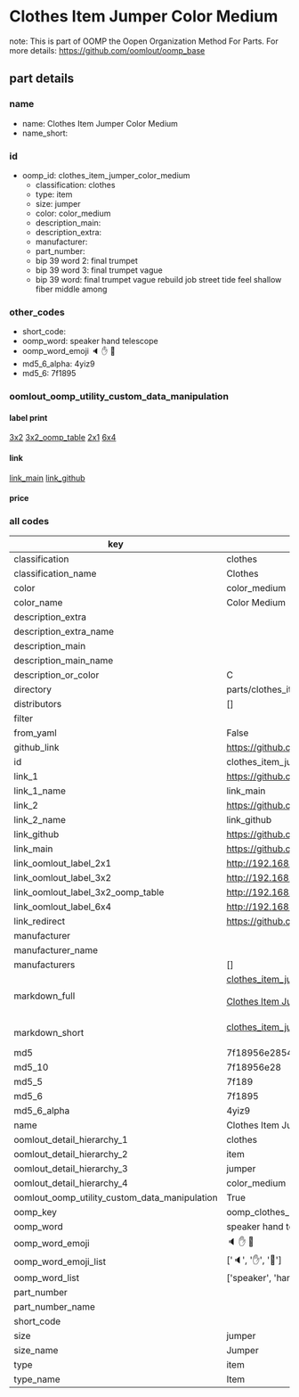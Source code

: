 # Clothes Item Jumper Color Medium  

note: This is part of OOMP the Oopen Organization Method For Parts. For more details: https://github.com/oomlout/oomp_base

##  part details
  







### name
* name: Clothes Item Jumper Color Medium
* name_short: 
### id
* oomp_id: clothes_item_jumper_color_medium
  * classification: clothes
  * type: item
  * size: jumper
  * color: color_medium
  * description_main: 
  * description_extra: 
  * manufacturer: 
  * part_number: 
  * bip 39 word 2: final trumpet
  * bip 39 word 3: final trumpet vague
  * bip 39 word: final trumpet vague rebuild job street tide feel shallow fiber middle among

### other_codes
* short_code: 
* oomp_word: speaker hand telescope
* oomp_word_emoji :speaker: :hand: :telescope:
* md5_6_alpha: 4yiz9
* md5_6: 7f1895






### oomlout_oomp_utility_custom_data_manipulation
#### label print
[3x2](http://192.168.1.245:1112/?label=oomp%204yiz9)
[3x2_oomp_table](http://192.168.1.108:1112/?label=oomp%204yiz9)
[2x1](http://192.168.1.242:1112/?label=oomp%204yiz9)
[6x4](http://192.168.1.55:1112/?label=oomp%204yiz9)    

#### link

[link_main](https://github.com/oomlout/oomlout_oomp_version_1_messy/tree/main/parts/clothes_item_jumper_color_medium) [link_github](https://github.com/oomlout/oomlout_oomp_version_1_messy/tree/main/parts/clothes_item_jumper_color_medium)                             

#### price







### all codes 
| key | value |  
| --- | --- |  
| classification | clothes |  
| classification_name | Clothes |  
| color | color_medium |  
| color_name | Color Medium |  
| description_extra |  |  
| description_extra_name |  |  
| description_main |  |  
| description_main_name |  |  
| description_or_color | C  |  
| directory | parts/clothes_item_jumper_color_medium |  
| distributors | [] |  
| filter |  |  
| from_yaml | False |  
| github_link | https://github.com/oomlout/oomlout_oomp_part_src/tree/main/parts/clothes_item_jumper_color_medium |  
| id | clothes_item_jumper_color_medium |  
| link_1 | https://github.com/oomlout/oomlout_oomp_version_1_messy/tree/main/parts/clothes_item_jumper_color_medium |  
| link_1_name | link_main |  
| link_2 | https://github.com/oomlout/oomlout_oomp_version_1_messy/tree/main/parts/clothes_item_jumper_color_medium |  
| link_2_name | link_github |  
| link_github | https://github.com/oomlout/oomlout_oomp_version_1_messy/tree/main/parts/clothes_item_jumper_color_medium |  
| link_main | https://github.com/oomlout/oomlout_oomp_version_1_messy/tree/main/parts/clothes_item_jumper_color_medium |  
| link_oomlout_label_2x1 | http://192.168.1.242:1112/?label=oomp%204yiz9 |  
| link_oomlout_label_3x2 | http://192.168.1.245:1112/?label=oomp%204yiz9 |  
| link_oomlout_label_3x2_oomp_table | http://192.168.1.108:1112/?label=oomp%204yiz9 |  
| link_oomlout_label_6x4 | http://192.168.1.55:1112/?label=oomp%204yiz9 |  
| link_redirect | https://github.com/oomlout/oomlout_oomp_version_1_messy/tree/main/parts/clothes_item_jumper_color_medium |  
| manufacturer |  |  
| manufacturer_name |  |  
| manufacturers | [] |  
| markdown_full | [clothes_item_jumper_color_medium](none)<br>[](none)<br>[Clothes Item Jumper Color Medium](none)<br><br> |  
| markdown_short | [clothes_item_jumper_color_medium](none)<br><br> |  
| md5 | 7f18956e2854dc3b5bbc0b35e17a62b4 |  
| md5_10 | 7f18956e28 |  
| md5_5 | 7f189 |  
| md5_6 | 7f1895 |  
| md5_6_alpha | 4yiz9 |  
| name | Clothes Item Jumper Color Medium |  
| oomlout_detail_hierarchy_1 | clothes |  
| oomlout_detail_hierarchy_2 | item |  
| oomlout_detail_hierarchy_3 | jumper |  
| oomlout_detail_hierarchy_4 | color_medium |  
| oomlout_oomp_utility_custom_data_manipulation | True |  
| oomp_key | oomp_clothes_item_jumper_color_medium |  
| oomp_word | speaker hand telescope |  
| oomp_word_emoji | :speaker: :hand: :telescope: |  
| oomp_word_emoji_list | [':speaker:', ':hand:', ':telescope:'] |  
| oomp_word_list | ['speaker', 'hand', 'telescope'] |  
| part_number |  |  
| part_number_name |  |  
| short_code |  |  
| size | jumper |  
| size_name | Jumper |  
| type | item |  
| type_name | Item |  
